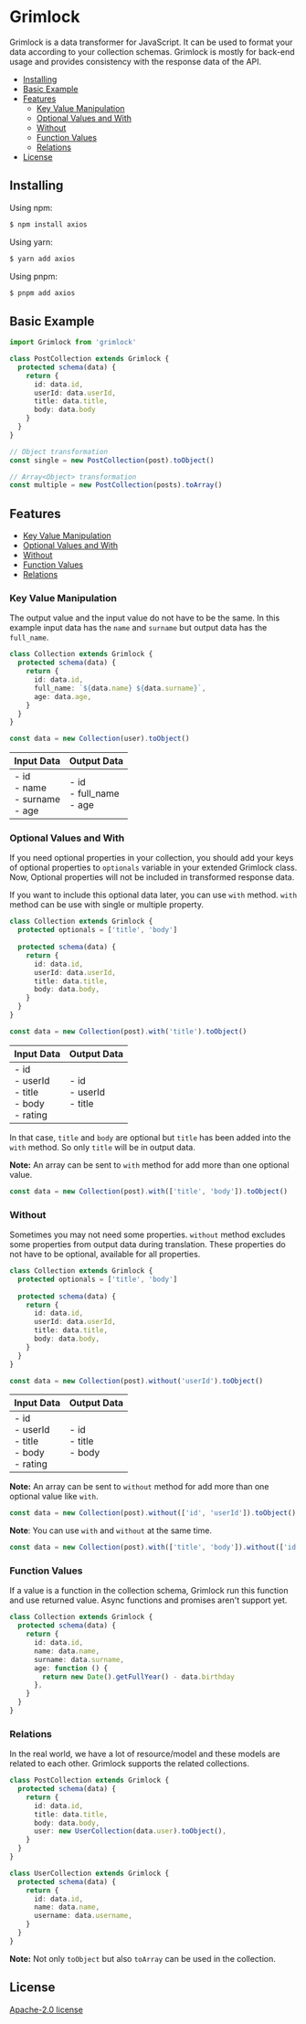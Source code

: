 # Grimlock

Grimlock is a data transformer for JavaScript. It can be used to format your data according to your collection schemas. Grimlock is mostly for back-end usage and provides consistency with the response data of the API.

- [Installing](#installing)
- [Basic Example](#basic-example)
- [Features](#features)
  - [Key Value Manipulation](#key-value-manipulation)
  - [Optional Values and With](#optional-values-and-with)
  - [Without](#without)
  - [Function Values](#function-values)
  - [Relations](#relations)
- [License](#license)

## Installing

Using npm:

```bash
$ npm install axios
```

Using yarn:

```bash
$ yarn add axios
```

Using pnpm:

```bash
$ pnpm add axios
```

## Basic Example

```typescript jsx
import Grimlock from 'grimlock'

class PostCollection extends Grimlock {
  protected schema(data) {
    return {
      id: data.id,
      userId: data.userId,
      title: data.title,
      body: data.body
    }
  }
}

// Object transformation
const single = new PostCollection(post).toObject()

// Array<Object> transformation
const multiple = new PostCollection(posts).toArray()
```

## Features

- [Key Value Manipulation](#key-value-manipulation)
- [Optional Values and With](#optional-values-and-with)
- [Without](#without)
- [Function Values](#function-values)
- [Relations](#relations)

### Key Value Manipulation

The output value and the input value do not have to be the same. In this example input data has the `name` and `surname` but output data has the `full_name`.

```typescript jsx
class Collection extends Grimlock {
  protected schema(data) {
    return {
      id: data.id,
      full_name: `${data.name} ${data.surname}`,
      age: data.age,
    }
  }
}

const data = new Collection(user).toObject()
```

| Input Data                                         | Output Data                    |
|----------------------------------------------------|--------------------------------|
| - id<br/>- name<br/>- surname<br/>- age<br/> | - id<br/>- full_name<br/>- age |

### Optional Values and With

If you need optional properties in your collection, you should add your keys of optional properties to `optionals` variable in your extended Grimlock class. Now, Optional properties will not be included in transformed response data.

If you want to include this optional data later, you can use `with` method. `with` method can be use with single or multiple property.

```typescript jsx
class Collection extends Grimlock {
  protected optionals = ['title', 'body']
  
  protected schema(data) {
    return {
      id: data.id,
      userId: data.userId,
      title: data.title,
      body: data.body,
    }
  }
}

const data = new Collection(post).with('title').toObject()
```

| Input Data                                            | Output Data                                    |
|-------------------------------------------------------|------------------------------------------------|
| - id<br/>- userId<br/>- title<br/>- body<br/>- rating | - id<br/>- userId<br/>- title |

In that case, `title` and `body` are optional but `title` has been added into the `with` method. So only `title` will be in output data. 

**Note:** An array can be sent to `with` method for add more than one optional value.

```typescript jsx
const data = new Collection(post).with(['title', 'body']).toObject()
```

### Without

Sometimes you may not need some properties. `without` method excludes some properties from output data during translation. These properties do not have to be optional, available for all properties.

```typescript jsx
class Collection extends Grimlock {
  protected optionals = ['title', 'body']
  
  protected schema(data) {
    return {
      id: data.id,
      userId: data.userId,
      title: data.title,
      body: data.body,
    }
  }
}

const data = new Collection(post).without('userId').toObject()
```

| Input Data                                            | Output Data                 |
|-------------------------------------------------------|-----------------------------|
| - id<br/>- userId<br/>- title<br/>- body<br/>- rating | - id<br/>- title<br/>- body |

**Note:** An array can be sent to `without` method for add more than one optional value like `with`.

```typescript jsx
const data = new Collection(post).without(['id', 'userId']).toObject()
```

**Note**: You can use `with` and `without` at the same time.

```typescript jsx
const data = new Collection(post).with(['title', 'body']).without(['id', 'userId']).toObject()
```

### Function Values

If a value is a function in the collection schema, Grimlock run this function and use returned value. Async functions and promises aren't support yet.

```typescript jsx
class Collection extends Grimlock {
  protected schema(data) {
    return {
      id: data.id,
      name: data.name,
      surname: data.surname,
      age: function () {
        return new Date().getFullYear() - data.birthday
      },
    }
  }
}
```

### Relations

In the real world, we have a lot of resource/model and these models are related to each other. Grimlock supports the related collections.

```typescript jsx
class PostCollection extends Grimlock {
  protected schema(data) {
    return {
      id: data.id,
      title: data.title,
      body: data.body,
      user: new UserCollection(data.user).toObject(),
    }
  }
}

class UserCollection extends Grimlock {
  protected schema(data) {
    return {
      id: data.id,
      name: data.name,
      username: data.username,
    }
  }
}
```

**Note:** Not only `toObject` but also `toArray` can be used in the collection.

## License

[Apache-2.0 license](https://github.com/orcuntuna/grimlock/blob/HEAD/LICENSE)
